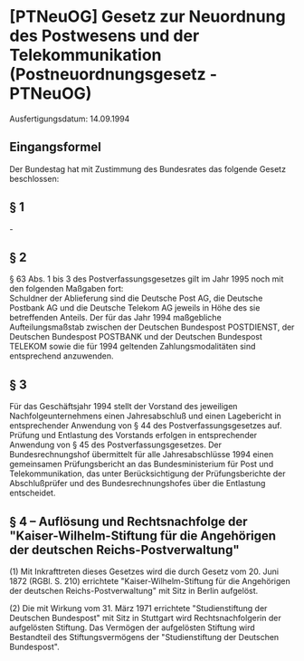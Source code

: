 # [PTNeuOG] Gesetz zur Neuordnung des Postwesens und der Telekommunikation  (Postneuordnungsgesetz - PTNeuOG)

Ausfertigungsdatum: 14.09.1994

 

## Eingangsformel

Der Bundestag hat mit Zustimmung des Bundesrates das folgende Gesetz beschlossen:


## § 1

\-


## § 2

§ 63 Abs. 1 bis 3 des Postverfassungsgesetzes gilt im Jahr 1995 noch mit den folgenden Maßgaben fort:  
Schuldner der Ablieferung sind die Deutsche Post AG, die Deutsche Postbank AG und die Deutsche Telekom AG jeweils in Höhe des sie betreffenden Anteils. Der für das Jahr 1994 maßgebliche Aufteilungsmaßstab zwischen der Deutschen Bundespost POSTDIENST, der Deutschen Bundespost POSTBANK und der Deutschen Bundespost TELEKOM sowie die für 1994 geltenden Zahlungsmodalitäten sind entsprechend anzuwenden.


## § 3

Für das Geschäftsjahr 1994 stellt der Vorstand des jeweiligen Nachfolgeunternehmens einen Jahresabschluß und einen Lagebericht in entsprechender Anwendung von § 44 des Postverfassungsgesetzes auf. Prüfung und Entlastung des Vorstands erfolgen in entsprechender Anwendung von § 45 des Postverfassungsgesetzes. Der Bundesrechnungshof übermittelt für alle Jahresabschlüsse 1994 einen gemeinsamen Prüfungsbericht an das Bundesministerium für Post und Telekommunikation, das unter Berücksichtigung der Prüfungsberichte der Abschlußprüfer und des Bundesrechnungshofes über die Entlastung entscheidet.


## § 4 – Auflösung und Rechtsnachfolge der "Kaiser-Wilhelm-Stiftung für die Angehörigen der deutschen Reichs-Postverwaltung"

(1) Mit Inkrafttreten dieses Gesetzes wird die durch Gesetz vom 20. Juni 1872 (RGBl. S. 210) errichtete "Kaiser-Wilhelm-Stiftung für die Angehörigen der deutschen Reichs-Postverwaltung" mit Sitz in Berlin aufgelöst.

(2) Die mit Wirkung vom 31. März 1971 errichtete "Studienstiftung der Deutschen Bundespost" mit Sitz in Stuttgart wird Rechtsnachfolgerin der aufgelösten Stiftung. Das Vermögen der aufgelösten Stiftung wird Bestandteil des Stiftungsvermögens der "Studienstiftung der Deutschen Bundespost".
